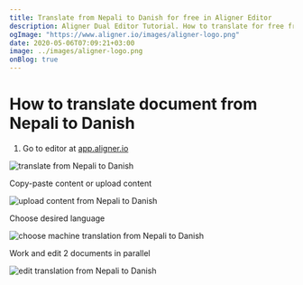 ```yaml
---
title: Translate from Nepali to Danish for free in Aligner Editor
description: Aligner Dual Editor Tutorial. How to translate for free from Nepali to Danish. Aligner is multilingual document management platform. 
ogImage: "https://www.aligner.io/images/aligner-logo.png"
date: 2020-05-06T07:09:21+03:00
image: ../images/aligner-logo.png
onBlog: true
---
```


# How to translate document from Nepali to Danish

1. Go to editor at [app.aligner.io](https://app.aligner.io "Aligner App web page")

![translate from Nepali to Danish](../aligner-blank-editor.png "translate from Nepali to Danish")

Copy-paste content or upload content

![upload content from Nepali to Danish](../aligner-uploaded-document.png "upload content from Nepali to Danish")

Choose desired language

![choose machine translation from Nepali to Danish](../aligner-language-dropdown.png "choose machine translation from Nepali to Danish")

Work and edit 2 documents in parallel

![edit translation from Nepali to Danish](../aligner-double-sitded-editor.png "edit translation from Nepali to Danish")

